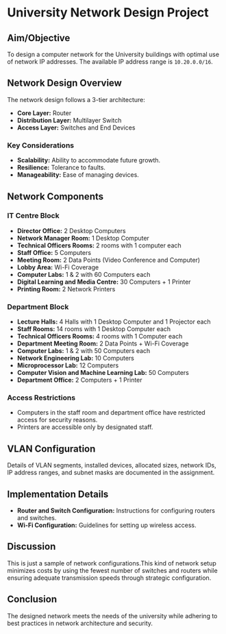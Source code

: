 # University Network Design Project

## Aim/Objective
To design a computer network for the University buildings with optimal use of network IP addresses. The available IP address range is `10.20.0.0/16`.

## Network Design Overview
The network design follows a 3-tier architecture:
- **Core Layer:** Router
- **Distribution Layer:** Multilayer Switch
- **Access Layer:** Switches and End Devices

### Key Considerations
- **Scalability:** Ability to accommodate future growth.
- **Resilience:** Tolerance to faults.
- **Manageability:** Ease of managing devices.

## Network Components

### IT Centre Block
- **Director Office:** 2 Desktop Computers
- **Network Manager Room:** 1 Desktop Computer
- **Technical Officers Rooms:** 2 rooms with 1 computer each
- **Staff Office:** 5 Computers
- **Meeting Room:** 2 Data Points (Video Conference and Computer)
- **Lobby Area:** Wi-Fi Coverage
- **Computer Labs:** 1 & 2 with 60 Computers each
- **Digital Learning and Media Centre:** 30 Computers + 1 Printer
- **Printing Room:** 2 Network Printers

### Department Block
- **Lecture Halls:** 4 Halls with 1 Desktop Computer and 1 Projector each
- **Staff Rooms:** 14 rooms with 1 Desktop Computer each
- **Technical Officers Rooms:** 4 rooms with 1 Computer each
- **Department Meeting Room:** 2 Data Points + Wi-Fi Coverage
- **Computer Labs:** 1 & 2 with 50 Computers each
- **Network Engineering Lab:** 10 Computers
- **Microprocessor Lab:** 12 Computers
- **Computer Vision and Machine Learning Lab:** 50 Computers
- **Department Office:** 2 Computers + 1 Printer

### Access Restrictions
- Computers in the staff room and department office have restricted access for security reasons.
- Printers are accessible only by designated staff.

## VLAN Configuration
Details of VLAN segments, installed devices, allocated sizes, network IDs, IP address ranges, and subnet masks are documented in the assignment.

## Implementation Details
- **Router and Switch Configuration:** Instructions for configuring routers and switches.
- **Wi-Fi Configuration:** Guidelines for setting up wireless access.

## Discussion
This is just a sample of network configurations.This kind of network setup minimizes costs by using the fewest number of switches and routers while ensuring adequate transmission speeds through strategic configuration.

## Conclusion
The designed network meets the needs of the university while adhering to best practices in network architecture and security.
